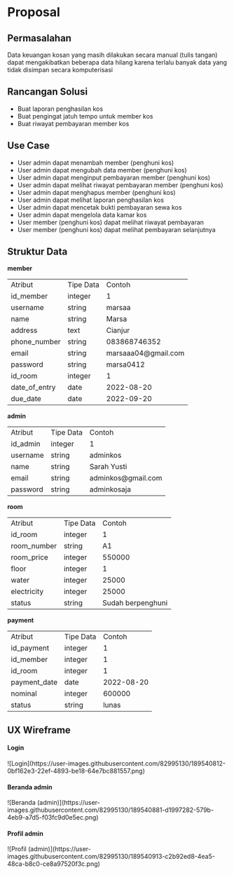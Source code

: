 # Proposal
<h2>Permasalahan</h2>
<span>Data keuangan kosan yang masih dilakukan secara manual (tulis tangan) dapat mengakibatkan beberapa data hilang karena terlalu banyak data yang tidak disimpan secara komputerisasi</span>

<h2>Rancangan Solusi</h2>
<ul>
  <li>Buat laporan penghasilan kos</li>
  <li>Buat pengingat jatuh tempo untuk member kos</li>
  <li>Buat riwayat pembayaran member kos</li>
</ul>
<h2>Use Case</h2>
<ul>
  <li>User admin dapat menambah member (penghuni kos)</li>
  <li>User admin dapat mengubah data member (penghuni kos)</li>
  <li>User admin dapat menginput pembayaran member (penghuni kos)</li>
  <li>User admin dapat melihat riwayat pembayaran member (penghuni kos)</li>
  <li>User admin dapat menghapus member (penghuni kos)</li>
  <li>User admin dapat melihat laporan penghasilan kos</li>
  <li>User admin dapat mencetak bukti pembayaran sewa kos</li>
  <li>User admin dapat mengelola data kamar kos</li>
  <li>User member (penghuni kos) dapat melihat riwayat pembayaran </li>
  <li>User member (penghuni kos) dapat melihat pembayaran selanjutnya </li>
</ul>

<h2>Struktur Data</h2>
<b>member</b>
  <table>
    <tr>
        <td>Atribut</td>
        <td>Tipe Data</td>
        <td>Contoh</td>
    </tr>
    <tr>
        <td>id_member</td>
        <td>integer</td>
        <td>1</td>
    </tr>
    <tr>
        <td>username</td>
        <td>string</td>
        <td>marsaa</td>
    </tr>
    <tr>
        <td>name</td>
        <td>string</td>
        <td>Marsa</td>
    </tr>
    <tr>
        <td>address</td>
        <td>text</td>
        <td>Cianjur</td>
    </tr>
    <tr>
        <td>phone_number</td>
        <td>string</td>
        <td>083868746352</td>
    </tr>
    <tr>
        <td>email</td>
        <td>string</td>
        <td>marsaaa04@gmail.com</td>
    </tr>
    <tr>
        <td>password</td>
        <td>string</td>
        <td>marsa0412</td>
    </tr>
    <tr>
        <td>id_room</td>
        <td>integer</td>
        <td>1</td>
    </tr>
    <tr>
        <td>date_of_entry</td>
        <td>date</td>
        <td>2022-08-20</td>
    </tr>
     <tr>
        <td>due_date</td>
        <td>date</td>
        <td>2022-09-20</td>
    </tr>
  </table>
  
  <b>admin</b>
  <table>
    <tr>
        <td>Atribut</td>
        <td>Tipe Data</td>
        <td>Contoh</td>
    </tr>
    <tr>
        <td>id_admin</td>
        <td>integer</td>
        <td>1</td>
    </tr>
    <tr>
        <td>username</td>
        <td>string</td>
        <td>adminkos</td>
    </tr>
    <tr>
        <td>name</td>
        <td>string</td>
        <td>Sarah Yusti</td>
    </tr>
    <tr>
        <td>email</td>
        <td>string</td>
        <td>adminkos@gmail.com</td>
    </tr>
    <tr>
        <td>password</td>
        <td>string</td>
        <td>adminkosaja</td>
    </tr>
  </table>
  
  <b>room</b>
  <table>
    <tr>
        <td>Atribut</td>
        <td>Tipe Data</td>
        <td>Contoh</td>
    </tr>
    <tr>
        <td>id_room</td>
        <td>integer</td>
        <td>1</td>
    </tr>
    <tr>
        <td>room_number</td>
        <td>string</td>
        <td>A1</td>
    </tr>
    <tr>
        <td>room_price</td>
        <td>integer</td>
        <td>550000</td>
    </tr>
    <tr>
        <td>floor</td>
        <td>integer</td>
        <td>1</td>
    </tr>
    <tr>
        <td>water</td>
        <td>integer</td>
        <td>25000</td>
    </tr>
    <tr>
        <td>electricity</td>
        <td>integer</td>
        <td>25000</td>
    </tr>
    <tr>
        <td>status</td>
        <td>string</td>
        <td>Sudah berpenghuni</td>
    </tr>
  </table>
  
  <b>payment</b>
  <table>
    <tr>
        <td>Atribut</td>
        <td>Tipe Data</td>
        <td>Contoh</td>
    </tr>
    <tr>
        <td>id_payment</td>
        <td>integer</td>
        <td>1</td>
    </tr>
    <tr>
        <td>id_member</td>
        <td>integer</td>
        <td>1</td>
    </tr>
    <tr>
        <td>id_room</td>
        <td>integer</td>
        <td>1</td>
    </tr>
    <tr>
        <td>payment_date</td>
        <td>date</td>
        <td>2022-08-20</td>
    </tr>
    <tr>
        <td>nominal</td>
        <td>integer</td>
        <td>600000</td>
    </tr>
    <tr>
        <td>status</td>
        <td>string</td>
        <td>lunas</td>
    </tr>
  </table>


<h2>UX Wireframe</h2>
<h4>Login</h4>
![Login](https://user-images.githubusercontent.com/82995130/189540812-0bf162e3-22ef-4893-be18-64e7bc881557.png)

<h4>Beranda admin</h4>
![Beranda (admin)](https://user-images.githubusercontent.com/82995130/189540881-d1997282-579b-4eb9-a7d5-f03fc9d0e5ec.png)

<h4>Profil admin</h4>
![Profil (admin)](https://user-images.githubusercontent.com/82995130/189540913-c2b92ed8-4ea5-48ca-b8c0-ce8a97520f3c.png)


